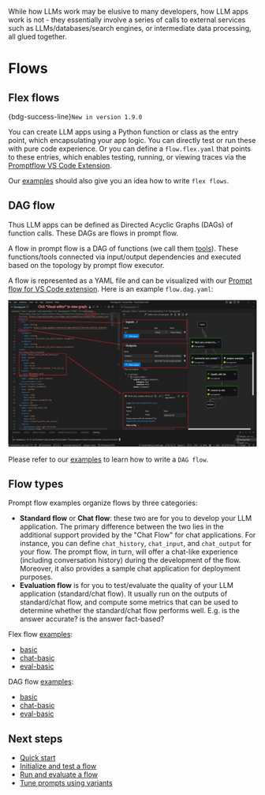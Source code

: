 While how LLMs work may be elusive to many developers, how LLM apps work is not - they essentially involve a series of calls to external services such as LLMs/databases/search engines, or intermediate data processing, all glued together.

# Flows

## Flex flows

{bdg-success-line}`New in version 1.9.0`

You can create LLM apps using a Python function or class as the entry point, which encapsulating your app logic. You can directly test or run these with pure code experience. Or you can define a `flow.flex.yaml` that points to these entries, which enables testing, running, or viewing traces via the [Promptflow VS Code Extension](https://marketplace.visualstudio.com/items?itemName=prompt-flow.prompt-flow).

Our [examples](https://github.com/microsoft/promptflow/tree/main/examples/flex-flows) should also give you an idea how to write `flex flows`.

## DAG flow

Thus LLM apps can be defined as Directed Acyclic Graphs (DAGs) of function calls. These DAGs are flows in prompt flow.

A flow in prompt flow is a DAG of functions (we call them [tools](./concept-tools.md)). These functions/tools connected via input/output dependencies and executed based on the topology by prompt flow executor.

A flow is represented as a YAML file and can be visualized with our [Prompt flow for VS Code extension](https://marketplace.visualstudio.com/items?itemName=prompt-flow.prompt-flow). Here is an example `flow.dag.yaml`:

![flow_dag](../media/how-to-guides/quick-start/flow_dag.png)

Please refer to our [examples](https://github.com/microsoft/promptflow/tree/main/examples/flows) to learn how to write a `DAG flow`. 

## Flow types

Prompt flow examples organize flows by three categories:

- **Standard flow** or **Chat flow**: these two are for you to develop your LLM application. The primary difference between the two lies in the additional support provided by the "Chat Flow" for chat applications. For instance, you can define `chat_history`, `chat_input`, and `chat_output` for your flow. The prompt flow, in turn, will offer a chat-like experience (including conversation history) during the development of the flow. Moreover, it also provides a sample chat application for deployment purposes.
- **Evaluation flow** is for you to test/evaluate the quality of your LLM application (standard/chat flow). It usually run on the outputs of standard/chat flow, and compute some metrics that can be used to determine whether the standard/chat flow performs well. E.g. is the answer accurate? is the answer fact-based?


Flex flow [examples](https://github.com/microsoft/promptflow/tree/main/examples/flex-flows):
- [basic](https://github.com/microsoft/promptflow/tree/main/examples/flex-flows/basic)
- [chat-basic](https://github.com/microsoft/promptflow/tree/main/examples/flex-flows/chat-basic)
- [eval-basic](https://github.com/microsoft/promptflow/tree/main/examples/flex-flows/eval-basic)

DAG flow [examples](https://github.com/microsoft/promptflow/tree/main/examples/flows):
- [basic](https://github.com/microsoft/promptflow/tree/main/examples/flows/standard/basic)
- [chat-basic](https://github.com/microsoft/promptflow/tree/main/examples/flows/chat/chat-basic)
- [eval-basic](https://github.com/microsoft/promptflow/tree/main/examples/flows/evaluation/eval-basic)


## Next steps

- [Quick start](../how-to-guides/quick-start.md)
- [Initialize and test a flow](../how-to-guides/init-and-test-a-flow.md)
- [Run and evaluate a flow](../how-to-guides/run-and-evaluate-a-flow/index.md)
- [Tune prompts using variants](../how-to-guides/tune-prompts-with-variants.md)